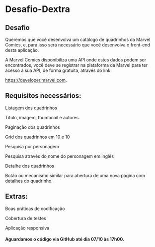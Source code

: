 # Desafio-Dextra

## Desafio

Queremos que você desenvolva um catálogo de quadrinhos da Marvel Comics, e, para isso será necessário que você desenvolva o front-end desta aplicação.

A Marvel Comics disponibiliza uma API onde estes dados podem ser encontrados, você deve se registrar na plataforma da Marvel para ter acesso a sua API, de forma gratuita, através do link:

https://developer.marvel.com.

## Requisitos necessários:

Listagem dos quadrinhos

Título, imagem, thumbnail e autores.

Paginação dos quadrinhos

Grid dos quadrinhos em 10 e 10

Pesquisa por personagem

Pesquisa através do nome do personagem em inglês

Detalhe dos quadrinhos

Botão ou mecanismo similar para abertura de uma nova página com detalhes do quadrinho.

## Extras:

Boas práticas de codificação

Cobertura de testes

Aplicação responsiva



#### Aguardamos o código via GitHub até dia 07/10 às 17h00.